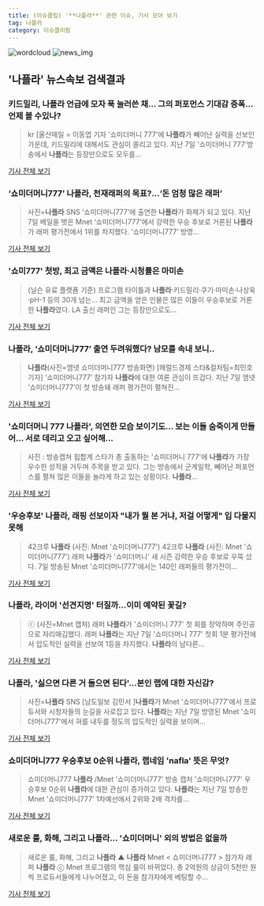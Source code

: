 ```yaml
---
title: (이슈클립) '**나플라**' 관련 이슈, 기사 모아 보기
tag: 나플라
category: 이슈클리핑
---
```

![wordcloud](https://s3.ap-northeast-2.amazonaws.com/lyrics101-wordcloud/2018-09-08-1536398331.png)
![news_img](https://user-images.githubusercontent.com/42597476/44507050-1206f400-a6e4-11e8-8d98-7ffbfebb353f.png)
## **'**나플라**'** 뉴스속보 검색결과
### 키드밀리, **나플라** 언급에 모자 푹 눌러쓴 채... 그의 퍼포먼스 기대감 증폭... 언제 볼 수있나?

>kr [울산매일 = 이동엽 기자 '쇼미더머니 777'에 **나플라**가 빼어난 실력을 선보인 가운데, 키드밀리에 대해서도 관심이 쏠리고 있다. 지난 7일 '쇼미더머니 777'방송에서 **나플라**는 등장만으로도 모두를...

<a href="http://www.iusm.co.kr/news/articleView.html?idxno=815903" target="_blank">기사 전체 보기</a>

### ‘쇼미더머니777’ **나플라**, 천재래퍼의 목표?...‘돈 엄청 많은 래퍼’

>사진=**나플라** SNS ‘쇼미더머니777’에 출연한 **나플라**가 화제가 되고 있다. 지난 7일 베일을 벗은 Mnet ‘쇼미더머니777’에서 강력한 우승 후보로 거론된 **나플라**가 래퍼 평가전에서 1위를 차지했다. ‘쇼미더머니777’ 방영...

<a href="http://www.gukjenews.com/news/articleView.html?idxno=988163" target="_blank">기사 전체 보기</a>

### '쇼미777' 첫방, 최고 금액은 **나플라**·시청률은 마미손

>(닐슨 유료 플랫폼 기준) 프로그램 타이틀과 **나플라**·키드밀리·쿠기·마미손·나상욱·pH-1 등의 30개 넘는... 최고 금액을 얻은 인물은 많은 이들이 우승후보로 거론한 **나플라**였다. LA 출신 래퍼인 그는 등장만으로도...

<a href="http://isplus.live.joins.com/news/article/aid.asp?aid=22545413" target="_blank">기사 전체 보기</a>

### **나플라**, ‘쇼미더머니777’ 출연 두려워했다? 남모를 속내 보니..

>**나플라**(사진=엠넷 쇼미더머니777 방송화면) [헤럴드경제 스타&컬처팀=최민호 기자] ‘쇼미더머니777’ 참가자 **나플라**에 대한 여론 관심이 뜨겁다. 지난 7일 엠넷 ‘쇼미더머니777’이 첫 방송돼 래퍼 평가전이 펼쳐진...

<a href="http://biz.heraldcorp.com/culture/view.php?ud=201809081157146435669_1" target="_blank">기사 전체 보기</a>

### '쇼미더머니 777 **나플라**', 의연한 모습 보이기도... 보는 이들 숨죽이게 만들어... 서로 데리고 오고 싶어해...

>사진 : 방송캡쳐 힙합계 스타가 총 출동하는 '쇼미더머니 777'에 **나플라**가 가장 우수한 성적을 거두며 주목을 받고 있다. 그는 방송에서 군계일학, 빼어난 퍼포먼스를 펼쳐 많은 이들을 놀라게 하고 있는 상황이다.   **나플라**...

<a href="http://www.daejeontoday.com/news/articleView.html?idxno=512472" target="_blank">기사 전체 보기</a>

### '우승후보' **나플라**, 래핑 선보이자 "내가 뭘 본 거냐, 저걸 어떻게" 입 다물지 못해

>42크루 **나플라** (사진: Mnet '쇼미더머니777') 42크루 **나플라** (사진: Mnet '쇼미더머니777') 래퍼 **나플라**가 '쇼미더머니' 새 시즌 강력한 우승 후보로 우뚝 섰다. 7일 방송된 Mnet '쇼미더머니777'에서는 140인 래퍼들의 평가전이...

<a href="http://www.jemin.com/news/articleView.html?idxno=537657" target="_blank">기사 전체 보기</a>

### **나플라**, 라이머 '선견지명' 터질까…이미 예약된 꽃길?

>ⓒ (사진=Mnet 캡처) 래퍼 **나플라**가 '쇼미더머니 777' 첫 회를 장악하며 주인공으로 자리매김했다. 래퍼 **나플라**는 지난 7일 '쇼미더머니 777' 첫회 1분 평가전에서 압도적인 실력을 선보여 1등을 차지했다. **나플라**의 남다른...

<a href="http://www.dailian.co.kr/news/view/738058/?sc=naver" target="_blank">기사 전체 보기</a>

### **나플라**, '싫으면 다른 거 들으면 된다'...본인 랩에 대한 자신감?

>사진=**나플라** SNS [남도일보 김민서 ]**나플라**가 Mnet '쇼미더머니777'에서 프로듀서와 시청자들의 눈길을 사로잡고 있다. **나플라**는 지난 7일 방영된 Mnet '쇼미더머니777'에서 혀를 내두를 정도의 압도적인 실력을 보이며...

<a href="http://www.namdonews.com/news/articleView.html?idxno=489273" target="_blank">기사 전체 보기</a>

### 쇼미더머니777 우승후보 0순위 **나플라**, 랩네임 'nafla' 뜻은 무엇?

>쇼미더머니777 **나플라** /Mnet '쇼미더머니777' 방송 캡처  '쇼미더머니777' 우승후보 0순위 **나플라**에 대한 관심이 증가하고 있다. **나플라**는 지난 7일 방송한 Mnet '쇼미더머니777' 1차예선에서 2위와 2배 격차를...

<a href="http://www.kyeongin.com/main/view.php?key=20180908001456189" target="_blank">기사 전체 보기</a>

### 새로운 룰, 화해, 그리고 **나플라**... '쇼미더머니' 외의 방법은 없을까

>새로운 룰, 화해, 그리고 **나플라** ▲ **나플라** Mnet < 쇼미더머니777 > 참가자 래퍼 **나플라** ⓒ Mnet 프로그램의 핵심 룰이 바뀌었다. 총 2억원의 상금이 5천만 원씩 프로듀서들에게 나누어졌고, 이 돈을 참가자에게 베팅할 수...

<a href="http://www.ohmynews.com/NWS_Web/View/at_pg.aspx?CNTN_CD=A0002470425&CMPT_CD=P0010&utm_source=naver&utm_medium=newsearch&utm_campaign=naver_news" target="_blank">기사 전체 보기</a>


